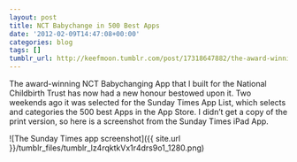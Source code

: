 ```yaml
---
layout: post
title: NCT Babychange in 500 Best Apps
date: '2012-02-09T14:47:08+00:00'
categories: blog
tags: []
tumblr_url: http://keefmoon.tumblr.com/post/17318647882/the-award-winning-nct-babychanging-app-that-i
---
```

The award-winning NCT Babychanging App that I built for the National Childbirth Trust has now had a new honour bestowed upon it. Two weekends ago it was selected for the Sunday Times App List, which selects and categories the 500 best Apps in the App Store.
I didn’t get a copy of the print version, so here is a screenshot from the Sunday Times iPad App.

![The Sunday Times app screenshot]({{ site.url }}/tumblr_files/tumblr_lz4rqktkVx1r4drs9o1_1280.png)
